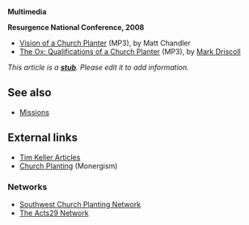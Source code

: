**Multimedia**

**Resurgence National Conference, 2008**

-   [Vision of a Church Planter](http://theresurgence.com/files/audio/matt_chandler_2008-02-26_audio_tnc_vision_of_a_church_planter.mp3)
    (MP3), by Matt Chandler
-   [The Ox: Qualifications of a Church Planter](http://theresurgence.com/files/audio/mark_driscoll_2008-02-26_audio_tnc_the_ox--qualifications_of_a_church_planter.mp3)
    (MP3), by [Mark Driscoll](Mark_Driscoll "Mark Driscoll")

*This article is a **[stub](http://www.theopedia.com/Category:Theopedia_stubs "Category:Theopedia stubs")**. Please edit it to add information.*
## See also

-   [Missions](Missions "Missions")

## External links

-   [Tim Keller Articles](http://www.stevekmccoy.com/reformissionary/2005/07/tim_keller_arti.html)
-   [Church Planting](http://www.monergism.com/directory/link_category/World-Missions/Church-Planting/)
    (Monergism)

### Networks

-   [Southwest Church Planting Network](http://www.plantchurch.org/)
-   [The Acts29 Network](http://www.a29.org/)



